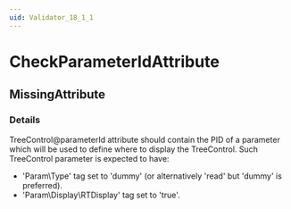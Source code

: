 ```yaml
---
uid: Validator_18_1_1
---
```


# CheckParameterIdAttribute

## MissingAttribute

<!-- Description, Properties, ... sections are auto-generated. -->
<!-- REPLACE ME AUTO-GENERATION -->

### Details

TreeControl@parameterId attribute should contain the PID of a parameter which will be used to define where to display the TreeControl.
Such TreeControl parameter is expected to have:
- 'Param\Type' tag set to 'dummy' (or alternatively 'read' but 'dummy' is preferred).
- 'Param\Display\RTDisplay' tag set to 'true'.

<!-- Uncomment to add example code -->
<!--### Example code-->

